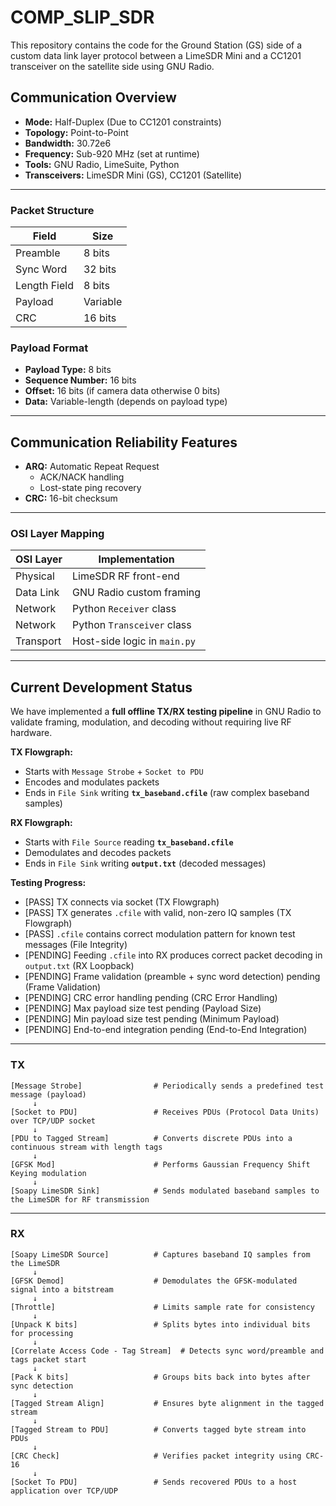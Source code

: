 # COMP_SLIP_SDR

This repository contains the code for the Ground Station (GS) side of a custom data link layer protocol between a LimeSDR Mini and a CC1201 transceiver on the satellite side using GNU Radio.

## Communication Overview

- **Mode:** Half-Duplex (Due to CC1201 constraints)
- **Topology:** Point-to-Point
- **Bandwidth:** 30.72e6
- **Frequency:** Sub-920 MHz (set at runtime)
- **Tools:** GNU Radio, LimeSuite, Python
- **Transceivers:** LimeSDR Mini (GS), CC1201 (Satellite)

---

### Packet Structure

| Field         | Size      |
|---------------|-----------|
| Preamble      | 8 bits    |
| Sync Word     | 32 bits   |
| Length Field  | 8 bits    |
| Payload       | Variable  |
| CRC           | 16 bits   |

### Payload Format

- **Payload Type:** 8 bits
- **Sequence Number:** 16 bits
- **Offset:** 16 bits (if camera data otherwise 0 bits)
- **Data:** Variable-length (depends on payload type)

---

## Communication Reliability Features

- **ARQ:** Automatic Repeat Request  
  - ACK/NACK handling  
  - Lost-state ping recovery
- **CRC:** 16-bit checksum

---

### OSI Layer Mapping

| OSI Layer     | Implementation                   |
|---------------|----------------------------------|
| Physical      | LimeSDR RF front-end             |
| Data Link     | GNU Radio custom framing         |
| Network       | Python `Receiver` class          |
| Network       | Python `Transceiver` class       |
| Transport     | Host-side logic in `main.py`     |

---

## Current Development Status

We have implemented a **full offline TX/RX testing pipeline** in GNU Radio to validate framing, modulation, and decoding without requiring live RF hardware.

**TX Flowgraph:**
- Starts with `Message Strobe` + `Socket to PDU`
- Encodes and modulates packets
- Ends in `File Sink` writing **`tx_baseband.cfile`** (raw complex baseband samples)

**RX Flowgraph:**
- Starts with `File Source` reading **`tx_baseband.cfile`**
- Demodulates and decodes packets
- Ends in `File Sink` writing **`output.txt`** (decoded messages)

**Testing Progress:**
- [PASS] TX connects via socket (TX Flowgraph)
- [PASS] TX generates `.cfile` with valid, non-zero IQ samples (TX Flowgraph)  
- [PASS] `.cfile` contains correct modulation pattern for known test messages (File Integrity)  
- [PENDING] Feeding `.cfile` into RX produces correct packet decoding in `output.txt` (RX Loopback)  
- [PENDING] Frame validation (preamble + sync word detection) pending (Frame Validation)  
- [PENDING] CRC error handling pending (CRC Error Handling)  
- [PENDING] Max payload size test pending (Payload Size)  
- [PENDING] Min payload size test pending (Minimum Payload)  
- [PENDING] End-to-end integration pending (End-to-End Integration)  

---

### TX

```text
[Message Strobe]                # Periodically sends a predefined test message (payload)
     ↓
[Socket to PDU]                 # Receives PDUs (Protocol Data Units) over TCP/UDP socket
     ↓
[PDU to Tagged Stream]          # Converts discrete PDUs into a continuous stream with length tags
     ↓
[GFSK Mod]                      # Performs Gaussian Frequency Shift Keying modulation
     ↓
[Soapy LimeSDR Sink]            # Sends modulated baseband samples to the LimeSDR for RF transmission

```

---

### RX

```text
[Soapy LimeSDR Source]          # Captures baseband IQ samples from the LimeSDR
     ↓
[GFSK Demod]                    # Demodulates the GFSK-modulated signal into a bitstream
     ↓
[Throttle]                      # Limits sample rate for consistency
     ↓
[Unpack K bits]                 # Splits bytes into individual bits for processing
     ↓
[Correlate Access Code - Tag Stream]  # Detects sync word/preamble and tags packet start
     ↓
[Pack K bits]                   # Groups bits back into bytes after sync detection
     ↓
[Tagged Stream Align]           # Ensures byte alignment in the tagged stream
     ↓
[Tagged Stream to PDU]          # Converts tagged byte stream into PDUs
     ↓
[CRC Check]                     # Verifies packet integrity using CRC-16
     ↓
[Socket To PDU]                 # Sends recovered PDUs to a host application over TCP/UDP         
  ```